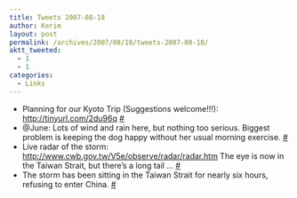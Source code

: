 ```yaml
---
title: Tweets 2007-08-18
author: Kerim
layout: post
permalink: /archives/2007/08/18/tweets-2007-08-18/
aktt_tweeted:
  - 1
  - 1
categories:
  - Links
---
```

  * Planning for our Kyoto Trip (Suggestions welcome!!!): <a href="http://tinyurl.com/2du96q" onclick="_gaq.push(['_trackEvent', 'outbound-article', 'http://tinyurl.com/2du96q', 'http://tinyurl.com/2du96q']);"  rel="nofollow">http://tinyurl.com/2du96q</a> <a href="http://twitter.com/kerim/statuses/212248982" onclick="_gaq.push(['_trackEvent', 'outbound-article', 'http://twitter.com/kerim/statuses/212248982', '#']);" >#</a>
  * @June: Lots of wind and rain here, but nothing too serious. Biggest problem is keeping the dog happy without her usual morning exercise. <a href="http://twitter.com/kerim/statuses/212250872" onclick="_gaq.push(['_trackEvent', 'outbound-article', 'http://twitter.com/kerim/statuses/212250872', '#']);" >#</a>
  * Live radar of the storm: <a href="http://www.cwb.gov.tw/V5e/observe/radar/radar.htm" onclick="_gaq.push(['_trackEvent', 'outbound-article', 'http://www.cwb.gov.tw/V5e/observe/radar/radar.htm', 'http://www.cwb.gov.tw/V5e/observe/radar/radar.htm']);"  rel="nofollow">http://www.cwb.gov.tw/V5e/observe/radar/radar.htm</a> The eye is now in the Taiwan Strait, but there&#8217;s a long tail &#8230; <a href="http://twitter.com/kerim/statuses/212252712" onclick="_gaq.push(['_trackEvent', 'outbound-article', 'http://twitter.com/kerim/statuses/212252712', '#']);" >#</a>
  * The storm has been sitting in the Taiwan Strait for nearly six hours, refusing to enter China. <a href="http://twitter.com/kerim/statuses/212608382" onclick="_gaq.push(['_trackEvent', 'outbound-article', 'http://twitter.com/kerim/statuses/212608382', '#']);" >#</a>

